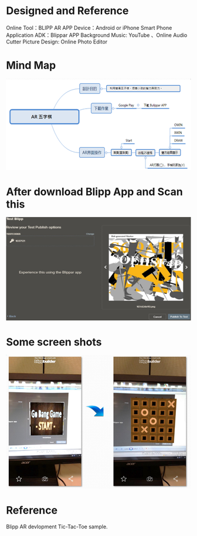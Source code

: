 # Designed and Reference

Online Tool：BLIPP AR APP 
Device：Android or iPhone 
Smart Phone Application ADK：Blippar APP
Background Music: YouTube 、Online Audio Cutter
Picture Design: Online Photo Editor

# Mind Map
![image](https://github.com/jawei1990/OtherProject/blob/master/Project/Gobang/Image/mindMap.PNG)

# After download Blipp App and Scan this
![image](https://github.com/jawei1990/OtherProject/blob/master/Project/Gobang/Image/picScan.PNG)

# Some screen shots
![image](https://github.com/jawei1990/OtherProject/blob/master/Project/Gobang/Image/GameSatrt.PNG)

# Reference 
Blipp AR devlopment Tic-Tac-Toe sample.
